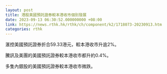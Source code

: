 ```yaml
---
layout: post
title: 港股美國預託證券較本港收市個別發展
date: 2023-09-13 06:30:52.000000000 +08:00
link: https://news.rthk.hk/rthk/ch/component/k2/1718073-20230913.htm
categories: rthk
---
```


滙控美國預託證券折合59.33港元，較本港收市升逾2%。

騰訊及美團的美國預託證券較本港收市都升約0.4%。

多隻內銀股的美國預託證券較本港收市微跌。
